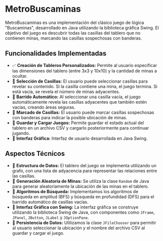 # MetroBuscaminas

MetroBuscaminas es una implementación del clásico juego de lógica "Buscaminas", desarrollado en Java utilizando la biblioteca gráfica Swing. El objetivo del juego es descubrir todas las casillas del tablero que no contienen minas, marcando las casillas sospechosas con banderas.

## Funcionalidades Implementadas

- ✅ **Creación de Tableros Personalizados:** Permite al usuario especificar las dimensiones del tablero (entre 3x3 y 10x10) y la cantidad de minas a ocultar.
- 🚧 **Selección de Casillas:** El usuario puede seleccionar casillas para revelar su contenido. Si la casilla contiene una mina, el juego termina. Si está vacía, se revela el número de minas adyacentes.
- 🚧 **Barrido Automático:** Al seleccionar una casilla vacía, el juego automáticamente revela las casillas adyacentes que también estén vacías, creando áreas seguras.
- 🚧 **Marcado de Casillas:** El usuario puede marcar casillas sospechosas con banderas para indicar la posible ubicación de minas.
- 🚧 **Guardar y Cargar Juegos:** Permite guardar el estado actual del tablero en un archivo CSV y cargarlo posteriormente para continuar jugando.
- 🚧 **Interfaz Gráfica:** Interfaz de usuario desarrollada en Java Swing.

## Aspectos Técnicos

- 🚧 **Estructura de Datos:** El tablero del juego se implementa utilizando un grafo, con una lista de adyacencia para representar las relaciones entre las casillas.
- 🚧 **Generación Aleatoria de Minas:** Se utiliza la clase `Random` de Java para generar aleatoriamente la ubicación de las minas en el tablero.
- 🚧 **Algoritmos de Búsqueda:** Implementamos los algoritmos de búsqueda en amplitud (BFS) y búsqueda en profundidad (DFS) para el barrido automático de casillas vacías.
- 🚧 **Interfaz Gráfica con Swing:** La interfaz gráfica se construye utilizando la biblioteca Swing de Java, con componentes como `JFrame`, `JPanel`, `JButton`, `JLabel` y `JOptionPane`.
- 🚧 **Persistencia de Datos:** Utilizamos la clase `JFileChooser` para permitir al usuario seleccionar la ubicación y el nombre del archivo CSV al guardar y cargar el juego.
